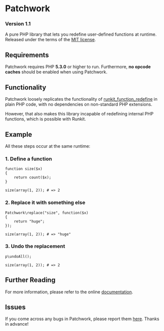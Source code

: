 # Patchwork

### Version 1.1

A pure PHP library that lets you redefine user-defined functions at runtime. Released under the terms of the [MIT license](http://www.opensource.org/licenses/mit-license.php).

## Requirements

Patchwork requires PHP **5.3.0** or higher to run. Furthermore, **no opcode caches** should be enabled when using Patchwork.

## Functionality

Patchwork loosely replicates the functionality of [runkit_function_redefine](http://php.net/manual/en/function.runkit-function-redefine.php) in plain PHP code, with no dependencies on non-standard PHP extensions.

However, that also makes this library incapable of redefining internal PHP functions, which is possible with Runkit.

## Example

All these steps occur at the same runtime:

### 1. Define a function

    function size($x)
    {
        return count($x);
    }
    
    size(array(1, 2)); # => 2

### 2. Replace it with something else
    
    Patchwork\replace("size", function($x)
    {
        return "huge";
    });
    
    size(array(1, 2)); # => "huge"

### 3. Undo the replacement
        
    p\undoAll();
    
    size(array(1, 2)); # => 2

## Further Reading

For more information, please refer to the online [documentation](http://antecedent.github.com/patchwork/docs).

## Issues

If you come across any bugs in Patchwork, please report them [here](https://github.com/antecedent/patchwork/issues). Thanks in advance!
